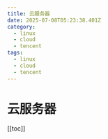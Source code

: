 ```yaml
---
title: 云服务器
date: 2025-07-08T05:23:38.401Z
category:
  - linux
  - cloud
  - tencent
tags:
  - linux
  - cloud
  - tencent
---
```


# 云服务器
[[toc]]
